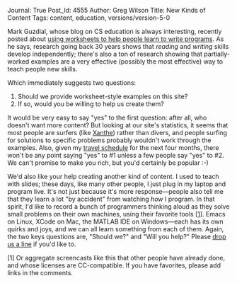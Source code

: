 Journal: True
Post_Id: 4555
Author: Greg Wilson
Title: New Kinds of Content
Tags: content, education, versions/version-5-0

<p>Mark Guzdial, whose blog on CS education is always interesting, recently posted about <a href="http://computinged.wordpress.com/2012/02/14/using-a-worksheet-to-address-a-cs-education-problem/">using worksheets to help people learn to write programs</a>. As he says, research going back 30 years shows that <em>reading</em> and <em>writing</em> skills develop independently; there's also a ton of research showing that partially-worked examples are a very effective (possibly the most effective) way to teach people new skills.</p>
<p>Which immediately suggests two questions:</p>
<ol>
<li>Should we provide worksheet-style examples on this site?</li>
<li>If so, would you be willing to help us create them?</li>
</ol>
<p>It would be very easy to say "yes" to the first question: after all, who doesn't want more content? But looking at our site's statistics, it seems that most people are surfers (like <a href="|filename|2012-01-29-learners-and-their-needs.md">Xanthe</a>) rather than divers, and people surfing for solutions to specific problems probably wouldn't work through the examples. Also, given my <a href="|filename|2012-02-03-were-going-to-be-busy.md">travel schedule</a> for the next four months, there won't be any point saying "yes" to #1 unless a few people say "yes" to #2. We can't promise to make you rich, but you'd certainly be popular :-)</p>
<p>We'd also like your help creating another kind of content. I used to teach with slides; these days, like many other people, I just plug in my laptop and program live. It's not just because it's more response&mdash;people also tell me that they learn a lot "by accident" from watching <em>how</em> I program. In that spirit, I'd like to record a bunch of programmers thinking aloud as they solve small problems on their own machines, using their favorite tools [<a href="#1">1</a>]. Emacs on Linux, XCode on Mac, the MATLAB IDE on Windows&mdash;each has its own quirks and joys, and we can all learn something from each of them. Again, the two keys questions are, "Should we?" and "Will you help?" Please <a href="mailto:{{contact_email}}">drop us a line</a> if you'd like to.</p>
<p>[<a name="1"></a>1] Or aggregate screencasts like this that other people have already done, and whose licenses are CC-compatible. If you have favorites, please add links in the comments.</p>
